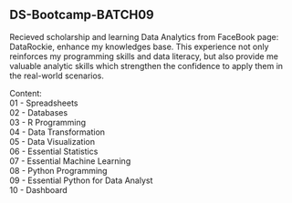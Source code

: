 ## DS-Bootcamp-BATCH09

Recieved scholarship and learning Data Analytics from FaceBook page: DataRockie, enhance my knowledges base. 
This experience not only reinforces my programming skills and data literacy, but also provide me valuable analytic skills 
which strengthen the confidence to apply them in the real-world scenarios.

Content:\
01 - Spreadsheets\
02 - Databases\
03 - R Programming\
04 - Data Transformation\
05 - Data Visualization\
06 - Essential Statistics\
07 - Essential Machine Learning\
08 - Python Programming\
09 - Essential Python for Data Analyst\
10 - Dashboard


